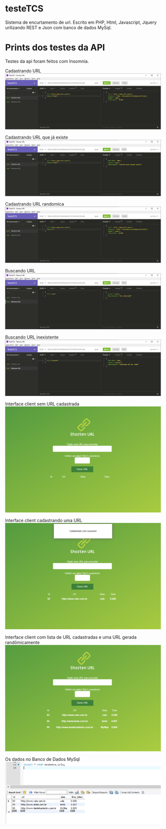 # testeTCS
Sistema de encurtamento de url. 
Escrito em PHP, Html, Javascript, Jquery urilizando REST e Json com banco de dados MySql.

# Prints dos testes da API
Testes da api foram feitos com Insomnia.

Cadastrando URL
![alt text](https://github.com/plata4m/testeTCS/blob/master/ShortenURL_insert.png)


Cadastrando URL que já existe
![alt text](https://github.com/plata4m/testeTCS/blob/master/ShortenURL_existe.png)


Cadastrando URL randomica
![alt text](https://github.com/plata4m/testeTCS/blob/master/ShortenURL_random.png)

Buscando URL
![alt text](https://github.com/plata4m/testeTCS/blob/master/RetrieveURL_ok.png)


Buscando URL inexistente
![alt text](https://github.com/plata4m/testeTCS/blob/master/RetrieveURL_notexist.png)



Interface client sem URL cadastrada
![alt text](https://github.com/plata4m/testeTCS/blob/master/tela_cloient_semurl.png)


Interface client cadastrando uma  URL
![alt text](https://github.com/plata4m/testeTCS/blob/master/tela_cloient_cadastrandourll.png)

Interface client com lista de URL cadastradas e uma URL gerada randômicamente
![alt text](https://github.com/plata4m/testeTCS/blob/master/tela_cloient_comurls_e_randomica.png)


Os dados no Banco de Dados MySql
![alt text](https://github.com/plata4m/testeTCS/blob/master/database.png)

